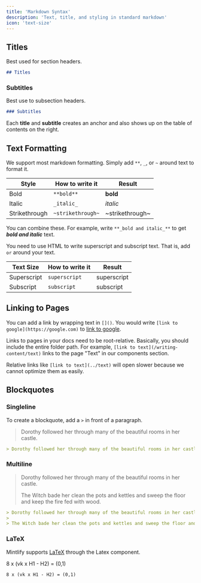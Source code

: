 ```yaml
---
title: 'Markdown Syntax'
description: 'Text, title, and styling in standard markdown'
icon: 'text-size'
---
```


## Titles

Best used for section headers.

```md
## Titles
```

### Subtitles

Best use to subsection headers.

```md
### Subtitles
```



Each **title** and **subtitle** creates an anchor and also shows up on the table of contents on the right.



## Text Formatting

We support most markdown formatting. Simply add `**`, `_`, or `~` around text to format it.

| Style         | How to write it   | Result          |
| ------------- | ----------------- | --------------- |
| Bold          | `**bold**`        | **bold**        |
| Italic        | `_italic_`        | _italic_        |
| Strikethrough | `~strikethrough~` | ~strikethrough~ |

You can combine these. For example, write `**_bold and italic_**` to get **_bold and italic_** text.

You need to use HTML to write superscript and subscript text. That is, add `` or `` around your text.

| Text Size   | How to write it          | Result                 |
| ----------- | ------------------------ | ---------------------- |
| Superscript | `superscript` | superscript |
| Subscript   | `subscript`   | subscript   |

## Linking to Pages

You can add a link by wrapping text in `[]()`. You would write `[link to google](https://google.com)` to [link to google](https://google.com).

Links to pages in your docs need to be root-relative. Basically, you should include the entire folder path. For example, `[link to text](/writing-content/text)` links to the page "Text" in our components section.

Relative links like `[link to text](../text)` will open slower because we cannot optimize them as easily.

## Blockquotes

### Singleline

To create a blockquote, add a `>` in front of a paragraph.

> Dorothy followed her through many of the beautiful rooms in her castle.

```md
> Dorothy followed her through many of the beautiful rooms in her castle.
```

### Multiline

> Dorothy followed her through many of the beautiful rooms in her castle.
>
> The Witch bade her clean the pots and kettles and sweep the floor and keep the fire fed with wood.

```md
> Dorothy followed her through many of the beautiful rooms in her castle.
>
> The Witch bade her clean the pots and kettles and sweep the floor and keep the fire fed with wood.
```

### LaTeX

Mintlify supports [LaTeX](https://www.latex-project.org) through the Latex component.

8 x (vk x H1 - H2) = (0,1)

```md
8 x (vk x H1 - H2) = (0,1)
```
